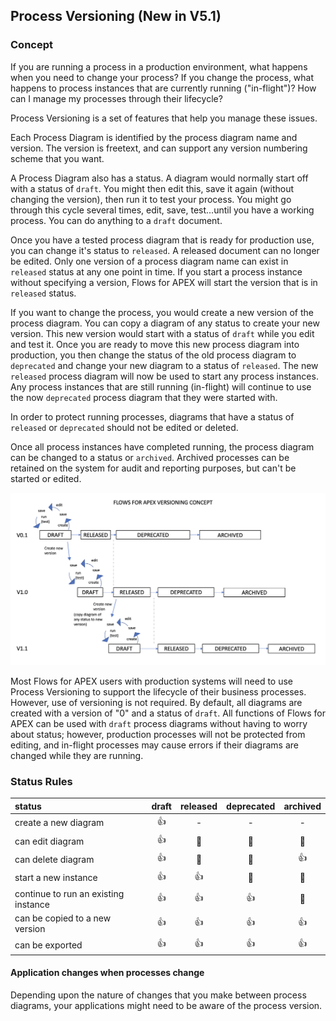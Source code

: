 ## Process Versioning (New in V5.1)

### Concept

If you are running a process in a production environment, what happens when you need to change your process?  If you change the process, what happens to process instances that are currently running ("in-flight")?  How can I manage my processes through their lifecycle?

Process Versioning is a set of features that help you manage these issues.

Each Process Diagram is identified by the process diagram name and version.  The version is freetext, and can support any version numbering scheme that you want.

A Process Diagram also has a status.  A diagram would normally start off with a status of `draft`.  You might then edit this, save it again (without changing the version), then run it to test your process.  You might go through this cycle several times, edit, save, test...until you have a working process.  You can do anything to a `draft` document.

Once you have a tested process diagram that is ready for production use, you can change it's status to `released`.  A released document can no longer be edited.  Only one version of a process diagram name can exist in `released` status at any one point in time. If you start a process instance without specifying a version, Flows for APEX will start the version that is in `released` status.

If you want to change the process, you would create a new version of the process diagram.  You can copy a diagram of any status to create your new version.  This new version would start with a status of `draft` while you edit and test it.  Once you are ready to move this new process diagram into production, you then change the status of the old process diagram to `deprecated` and change your new diagram to a status of `released`.  The new `released` process diagram will now be used to start any process instances.  Any process instances that are still running (in-flight) will continue to use the now `deprecated` process diagram that they were started with.

In order to protect running processes, diagrams that have a status of `released` or `deprecated` should not be edited or deleted.

Once all process instances have completed running, the process diagram can be changed to a status or `archived`.  Archived processes can be retained on the system for audit and reporting purposes, but can't be started or edited.

![Process Diagram Versioning Concept](images/versioningConcept.png "Process Diagram Versioning Concept")

Most Flows for APEX users with production systems will need to use Process Versioning to support the lifecycle of their business processes.  However, use of versioning is not required.  By default, all diagrams are created with a version of "0" and a status of `draft`.  All functions of  Flows for APEX can be used with `draft` process diagrams without having to worry about status; however, production processes will not be protected from editing, and in-flight processes may cause errors if their diagrams are changed while they are running.

### Status Rules

| status | draft | released | deprecated | archived |
| :--- | :---: | :---: | :---: | :---: |
| create a new diagram | :+1: | - | - | - |
|  can edit diagram |  :+1: | 🛑   | 🛑  |  🛑 |
| can delete diagram |  :+1: | 🛑   | 🛑  |  :+1: |
|  start a new instance |  :+1: |  :+1: | 🛑  |  🛑 |
| continue to run an existing instance | :+1: | :+1: | :+1: |🛑  |
| can be copied to a new version | :+1: | :+1: | :+1: | :+1: |
| can be exported | :+1: | :+1: | :+1: | :+1: |

#### Application changes when processes change

Depending upon the nature of changes that you make between process diagrams, your applications might need to be aware of the process version.

